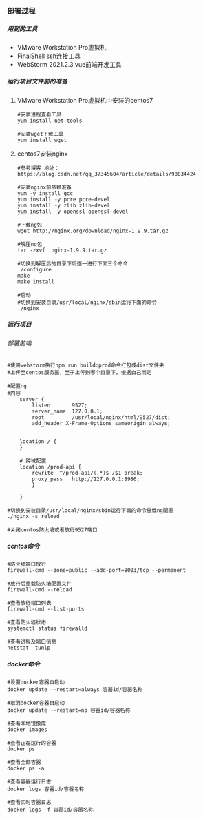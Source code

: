 ### 部署过程

##### 用到的工具

- VMware Workstation Pro虚拟机
- FinalShell ssh连接工具
- WebStorm 2021.2.3 vue前端开发工具

##### 运行项目文件前的准备

1. VMware Workstation Pro虚拟机中安装的centos7

   ```
   #安装进程查看工具
   yum install net-tools
   
   #安装wget下载工具
   yum install wget
   ```

3. centos7安装nginx

   ```
   #参考博客 地址：https://blog.csdn.net/qq_37345604/article/details/90034424
   
   #安装nginx前依赖准备
   yum -y install gcc
   yum install -y pcre pcre-devel
   yum install -y zlib zlib-devel
   yum install -y openssl openssl-devel
   
   #下载ng包
   wget http://nginx.org/download/nginx-1.9.9.tar.gz  
   
   #解压ng包
   tar -zxvf  nginx-1.9.9.tar.gz
   
   #切换到解压后的目录下后逐一进行下面三个命令
   ./configure
   make
   make install
   
   #启动
   #切换到安装目录/usr/local/nginx/sbin运行下面的命令
   ./nginx
   ```


##### 运行项目

###### 部署前端

```
#使用webstorm执行npm run build:prod命令打包成dist文件夹
#上传至centos服务器，至于上传到哪个目录下，根据自己而定

#配置ng
#内容
    server {
    	listen       9527;
    	server_name  127.0.0.1;
    	root         /usr/local/nginx/html/9527/dist;
    	add_header X-Frame-Options sameorigin always;

  
    location / {
    }
        
	# 跨域配置
	location /prod-api {
		rewrite  ^/prod-api/(.*)$ /$1 break;
		proxy_pass   http://127.0.0.1:8986;
    	}
        
    }
    
#切换到安装目录/usr/local/nginx/sbin运行下面的命令重载ng配置
./nginx -s reload

#关闭centos防火墙或者放行9527端口
```

##### centos命令

```
#防火墙端口放行
firewall-cmd --zone=public --add-port=8003/tcp --permanent

#放行后重载防火墙配置文件
firewall-cmd --reload

#查看放行端口列表
firewall-cmd --list-ports

#查看防火墙状态
systemctl status firewalld

#查看进程及端口信息
netstat -tunlp
```

##### docker命令

```
#设置docker容器自启动
docker update --restart=always 容器id/容器名称

#取消docker容器自启动
docker update --restart=no 容器id/容器名称

#查看本地镜像库
docker images

#查看正在运行的容器
docker ps

#查看全部容器
docker ps -a

#查看容器运行日志
docker logs 容器id/容器名称

#查看实时容器日志
docker logs -f 容器id/容器名称
```


